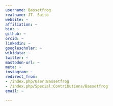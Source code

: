 ```yaml
---
username: Bassetfrog
realname: JT. Saito
website: ~
affiliation: ~
bio: ~
github: ~
orcid: ~
linkedin: ~
googlescholar: ~
wikidata: ~
twitter: ~
mastodon-url: ~
meta: ~
instagram: ~
redirect_from:
- /index.php/User:Bassetfrog
- /index.php/Special:Contributions/Bassetfrog
email: ~

---
```

